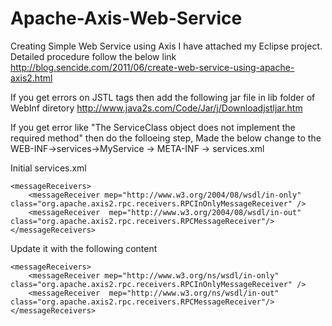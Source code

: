 # Apache-Axis-Web-Service
Creating Simple Web Service using Axis
I have attached my Eclipse project.
Detailed procedure follow the below link
http://blog.sencide.com/2011/06/create-web-service-using-apache-axis2.html

If you get errors on JSTL tags then add the following jar file in lib folder of WebInf diretory
http://www.java2s.com/Code/Jar/j/Downloadjstljar.htm


If you get error like "The ServiceClass object does not implement the required method" then do the folloeing step,
Made the below change to the WEB-INF->services->MyService -> META-INF -> services.xml

Initial services.xml

    <messageReceivers>
        <messageReceiver mep="http://www.w3.org/2004/08/wsdl/in-only" class="org.apache.axis2.rpc.receivers.RPCInOnlyMessageReceiver" />
        <messageReceiver  mep="http://www.w3.org/2004/08/wsdl/in-out"  class="org.apache.axis2.rpc.receivers.RPCMessageReceiver"/>
    </messageReceivers>

Update it with the following content 

    <messageReceivers>
        <messageReceiver mep="http://www.w3.org/ns/wsdl/in-only" class="org.apache.axis2.rpc.receivers.RPCInOnlyMessageReceiver" />
        <messageReceiver  mep="http://www.w3.org/ns/wsdl/in-out"  class="org.apache.axis2.rpc.receivers.RPCMessageReceiver"/>
    </messageReceivers>

